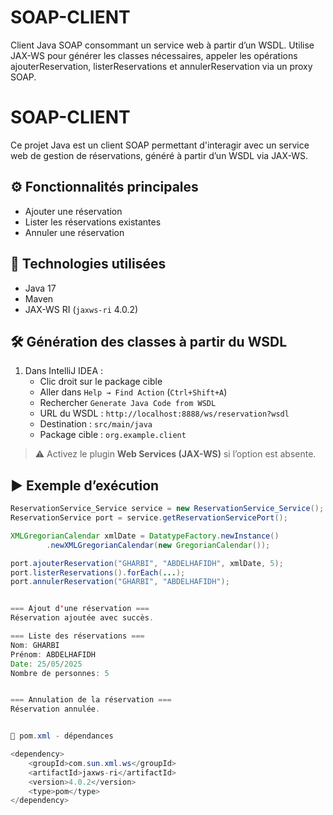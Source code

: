 # SOAP-CLIENT
Client Java SOAP consommant un service web à partir d’un WSDL. Utilise JAX-WS pour générer les classes nécessaires, appeler les opérations ajouterReservation, listerReservations et annulerReservation via un proxy SOAP.

# SOAP-CLIENT

Ce projet Java est un client SOAP permettant d'interagir avec un service web de gestion de réservations, généré à partir d’un WSDL via JAX-WS.

## ⚙️ Fonctionnalités principales

- Ajouter une réservation
- Lister les réservations existantes
- Annuler une réservation

## 🔧 Technologies utilisées

- Java 17
- Maven
- JAX-WS RI (`jaxws-ri` 4.0.2)

## 🛠️ Génération des classes à partir du WSDL

1. Dans IntelliJ IDEA :
   - Clic droit sur le package cible
   - Aller dans `Help → Find Action` (`Ctrl+Shift+A`)
   - Rechercher `Generate Java Code from WSDL`
   - URL du WSDL : `http://localhost:8888/ws/reservation?wsdl`
   - Destination : `src/main/java`
   - Package cible : `org.example.client`

> ⚠️ Activez le plugin **Web Services (JAX-WS)** si l’option est absente.

## ▶️ Exemple d’exécution

```java
ReservationService_Service service = new ReservationService_Service();
ReservationService port = service.getReservationServicePort();

XMLGregorianCalendar xmlDate = DatatypeFactory.newInstance()
        .newXMLGregorianCalendar(new GregorianCalendar());

port.ajouterReservation("GHARBI", "ABDELHAFIDH", xmlDate, 5);
port.listerReservations().forEach(...);
port.annulerReservation("GHARBI", "ABDELHAFIDH");


=== Ajout d'une réservation ===
Réservation ajoutée avec succès.

=== Liste des réservations ===
Nom: GHARBI
Prénom: ABDELHAFIDH
Date: 25/05/2025
Nombre de personnes: 5


=== Annulation de la réservation ===
Réservation annulée.


🧩 pom.xml - dépendances

<dependency>
    <groupId>com.sun.xml.ws</groupId>
    <artifactId>jaxws-ri</artifactId>
    <version>4.0.2</version>
    <type>pom</type>
</dependency>
